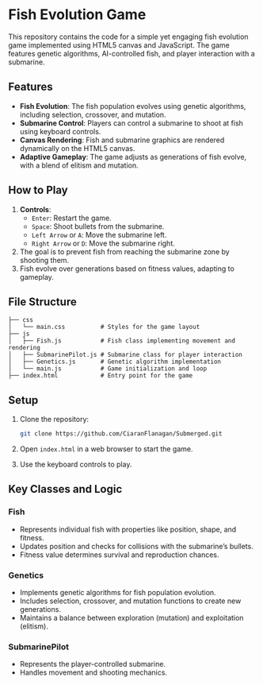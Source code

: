 # Fish Evolution Game

This repository contains the code for a simple yet engaging fish evolution game implemented using HTML5 canvas and JavaScript. The game features genetic algorithms, AI-controlled fish, and player interaction with a submarine.

## Features

- **Fish Evolution**: The fish population evolves using genetic algorithms, including selection, crossover, and mutation.
- **Submarine Control**: Players can control a submarine to shoot at fish using keyboard controls.
- **Canvas Rendering**: Fish and submarine graphics are rendered dynamically on the HTML5 canvas.
- **Adaptive Gameplay**: The game adjusts as generations of fish evolve, with a blend of elitism and mutation.

## How to Play

1. **Controls**:
   - `Enter`: Restart the game.
   - `Space`: Shoot bullets from the submarine.
   - `Left Arrow` or `A`: Move the submarine left.
   - `Right Arrow` or `D`: Move the submarine right.
2. The goal is to prevent fish from reaching the submarine zone by shooting them.
3. Fish evolve over generations based on fitness values, adapting to gameplay.

## File Structure

```plaintext
├── css
│   └── main.css          # Styles for the game layout
├── js
│   ├── Fish.js           # Fish class implementing movement and rendering
│   ├── SubmarinePilot.js # Submarine class for player interaction
│   ├── Genetics.js       # Genetic algorithm implementation
│   └── main.js           # Game initialization and loop
├── index.html            # Entry point for the game
```

## Setup

1. Clone the repository:
   ```bash
   git clone https://github.com/CiaranFlanagan/Submerged.git
   ```

2. Open `index.html` in a web browser to start the game.

3. Use the keyboard controls to play.

## Key Classes and Logic

### Fish
- Represents individual fish with properties like position, shape, and fitness.
- Updates position and checks for collisions with the submarine’s bullets.
- Fitness value determines survival and reproduction chances.

### Genetics
- Implements genetic algorithms for fish population evolution.
- Includes selection, crossover, and mutation functions to create new generations.
- Maintains a balance between exploration (mutation) and exploitation (elitism).

### SubmarinePilot
- Represents the player-controlled submarine.
- Handles movement and shooting mechanics.

